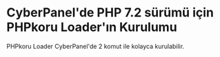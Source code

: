 # CyberPanel'de PHP 7.2 sürümü için PHPkoru Loader'ın Kurulumu #

PHPkoru Loader CyberPanel'de 2 komut ile kolayca kurulabilir.